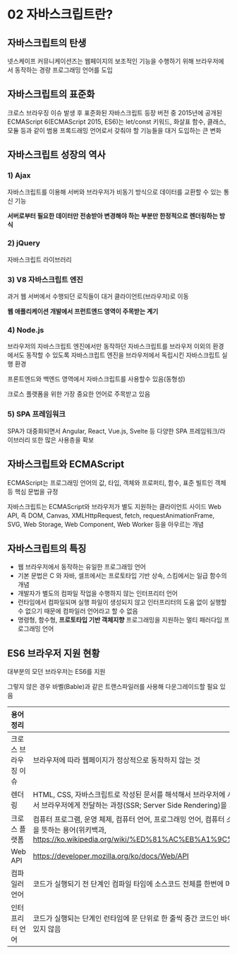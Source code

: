 # 02 자바스크립트란?

## 자바스크립트의 탄생
넷스케이프 커뮤니케이션즈는 웹페이지의 보조적인 기능을 수행하기 위해 브라우저에서 동작하는 경량 프로그래밍 언어를 도입

## 자바스크립트의 표준화
크로스 브라우징 이슈 발생 후 표준화된 자바스크립트 등장
버전 중 2015년에 공개된 ECMAScript 6(ECMAScript 2015, ES6)는 let/const 키워드, 화살표 함수, 클래스, 모듈 등과 같이 범용 프록드래밍 언어로서 갖춰야 할 기능들을 대거 도입하는 큰 변화

## 자바스크립트 성장의 역사
### 1) Ajax
자바스크립트를 이용해 서버와 브라우저가 비동기 방식으로 데이터를 교환할 수 있는 통신 기능

**서버로부터 필요한 데이터만 전송받아 변경해야 하는 부분만 한정적으로 렌더링하는 방식**
### 2) jQuery
자바스크립트 라이브러리
### 3) V8 자바스크립트 엔진
과거 웹 서버에서 수행되던 로직들이 대거 클라이언트(브라우저)로 이동

**웹 애플리케이션 개발에서 프런트엔드 영역이 주목받는 계기**
### 4) Node.js
브라우저의 자바스크립트 엔진에서만 동작하던 자바스크립트를 브라우저 이외의 환경에서도 동작할 수 있도록 자바스크립트 엔진을 브라우저에서 독립시킨 자바스크립트 실행 환경

프론트엔드와 백엔드 영역에서 자바스크립트를 사용할수 있음(동형성)

크로스 플랫폼을 위한 가장 중요한 언어로 주목받고 있음

### 5) SPA 프레임워크
SPA가 대중화되면서 Angular, React, Vue.js, Svelte 등 다양한 SPA 프레임워크/라이브러리 또한 많은 사용층을 확보

## 자바스크립트와 ECMAScript
ECMAScript는 프로그래밍 언어의 값, 타입, 객체와 프로퍼티, 함수, 표준 빌트인 객체 등 핵심 문법을 규정

자바스크립트는 ECMAScript와 브라우저가 별도 지원하는 클라이언트 사이드 Web API, 즉 DOM, Canvas, XMLHttpRequest, fetch, requestAnimationFrame, SVG, Web Storage, Web Component, Web Worker 등을 아우르는 개념

## 자바스크립트의 특징
- 웹 브라우저에서 동작하는 유일한 프로그래밍 언어
- 기본 문법은 C 와 자바, 셀프에서는 프로토타입 기반 상속, 스킴에서는 일급 함수의 개념
- 개발자가 별도의 컴파일 작업을 수행하지 않는 인터프리터 언어
- 런타임에서 컴파일되며 실행 파일이 생성되지 않고 인터프리터의 도움 없이 실행할 수 없으기 때문에 컴파일러 언어라고 할 수 없음
- 명령형, 함수형, **프로토타입 기반 객체지향** 프로그래밍을 지원하는 멀티 패러다임 프로그래밍 언어

## ES6 브라우저 지원 현황
대부분의 모던 브라우저는 ES6를 지원

그렇지 않은 경우 바벨(Bable)과 같은 트랜스파일러를 사용해 다운그레이드할 필요 있음




|용어 정리| |
|:--|:--|
|크로스 브라우징 이슈|브라우저에 따라 웹페이지가 정상적으로 동작하지 않는 것|
|렌더링| HTML, CSS, 자바스크립트로 작성된 문서를 해석해서 브라우저에 시각적으로 출력하는 것, 때로는 서버에서 데이터를 HTML로 변환해서 브라우저에게 전달하는 과정(SSR; Server Side Rendering)을 가리킴|
|크로스 플랫폼| 컴퓨터 프로그램, 운영 체제, 컴퓨터 언어, 프로그래밍 언어, 컴퓨터 소프트웨어 등이 여러 종류의 컴퓨터 플랫폼에서 동작할 수 있다는 것을 뜻하는 용어(위키백과, https://ko.wikipedia.org/wiki/%ED%81%AC%EB%A1%9C%EC%8A%A4_%ED%94%8C%EB%9E%AB%ED%8F%BC)|
|Web API|https://developer.mozilla.org/ko/docs/Web/API|
|컴파일러 언어|코드가 실행되기 전 단계인 컴파일 타임에 소스코드 전체를 한번에 머신 코드로 변환한 후 실행, 컴파일 단계와 실행 단계가 분리|
|인터프리터 언어|코드가 실행되는 단계인 런타임에 문 단위로 한 줄씩 중간 코드인 바이트코드로 변환한 후 실행, 인터프리트 단계와 실행 단계가 분리되어 있지 않음|